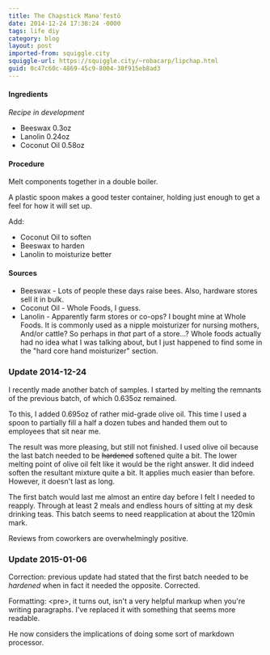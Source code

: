 ```yaml
---
title: The Chapstick Manəˈfestō
date: 2014-12-24 17:38:24 -0000
tags: life diy
category: blog
layout: post
imported-from: squiggle.city
squiggle-url: https://squiggle.city/~robacarp/lipchap.html
guid: 0c47c60c-4869-45c9-8004-30f915eb8ad3
---
```



#### Ingredients

*Recipe in development*

- Beeswax 0.3oz
- Lanolin 0.24oz
- Coconut Oil 0.58oz

#### Procedure

Melt components together in a double boiler.

A plastic spoon makes a good tester container, holding just enough to get a feel for how it will set up.

Add:

- Coconut Oil to soften
- Beeswax to harden
- Lanolin to moisturize better

#### Sources

- Beeswax - Lots of people these days raise bees. Also, hardware stores sell it in bulk.
- Coconut Oil - Whole Foods, I guess.
- Lanolin - Apparently farm stores or co-ops? I bought mine at Whole Foods. It is commonly used as a nipple moisturizer for nursing mothers, And/or cattle? So perhaps in *that* part of a store...? Whole foods actually had no idea what I was talking about, but I just happened to find some in the "hard core hand moisturizer" section.

### Update 2014-12-24

I recently made another batch of samples. I started by melting the remnants of the previous batch, of which 0.635oz remained.

To this, I added 0.695oz of rather mid-grade olive oil. This time I used a spoon to partially fill a half a dozen tubes and handed them out to employees that sit near me.

The result was more pleasing, but still not finished. I used olive oil because the last batch needed to be <strike>hardened</strike> softened quite a bit. The lower melting point of olive oil felt like it would be the right answer. It did indeed soften the resultant mixture quite a bit. It applies much easier than before. However, it doesn't last as long.

The first batch would last me almost an entire day before I felt I needed to reapply. Through at least 2 meals and endless hours of sitting at my desk drinking teas.  This batch seems to need reapplication at about the 120min mark.

Reviews from coworkers are overwhelmingly positive.

### Update 2015-01-06

Correction: previous update had stated that the first batch needed to be <em>hardened</em> when in fact it needed the opposite. Corrected.

Formatting: &lt;pre&gt;, it turns out, isn't a very helpful markup when you're writing paragraphs. I've replaced it with something that seems more readable.

He now considers the implications of doing some sort of markdown processor.
